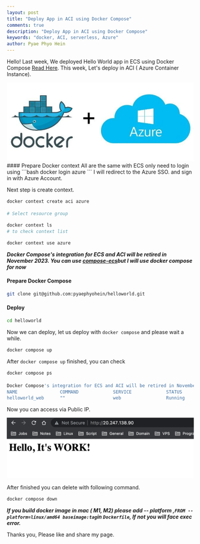 ```yaml
---
layout: post
title: "Deploy App in ACI using Docker Compose"
comments: true
description: "Deploy App in ACI using Docker Compose"
keywords: "docker, ACI, serverless, Azure"
author: Pyae Phyo Hein
---
```


Hello! Last week, We deployed Hello World app in ECS using Docker Compose [Read Here](https://blog.mgou.dev/2023/deploy-app-in-ecs-docker-compose/). This week, Let's deploy in ACI ( Azure Container Instance). 

<img src="/assets/images/aci-dockercompose/aci_docker.png">
#### Prepare Docker context
All are the same with ECS only need to login using 
```bash 
 docker login azure
```
I will redirect to the Azure SSO. and sign in with Azure Account.

Next step is create context. 

```bash 
docker context create aci azure

# Select resource group
```
```bash
docker context ls
# to check context list
```
```bash
docker context use azure
```

***Docker Compose's integration for ECS and ACI will be retired in November 2023. You can use [compose-ecs](https://github.com/docker/compose-ecs)but I will use docker compose for now***





#### Prepare Docker Compose

```bash
git clone git@github.com:pyaephyohein/helloworld.git
```
#### Deploy 

```bash
cd helloworld
```
Now we can deploy, let us deploy with ```docker compose``` and please wait a while.

```bash
docker compose up
```

After ```docker compose up``` finished, you can check

```bash
docker compose ps

Docker Compose's integration for ECS and ACI will be retired in November 2023. Learn more: https://docs.docker.com/go/compose-ecs-eol/
NAME                COMMAND             SERVICE             STATUS              PORTS
helloworld_web      ""                  web                 Running             20.247.138.90:80->80/tcp:80->80/TCP
```
Now you can access via Public IP.  

<img src="/assets/images/aci-dockercompose/image.png">

After finished you can delete with following command.

```bash
docker compose down
```


***If you build docker image in mac ( M1, M2) please add -- platform ,```FROM --platform=linux/amd64 baseimage:tag```in ```Dockerfile```, If not you will face exec error.***


Thanks you, Please like and share my page. 